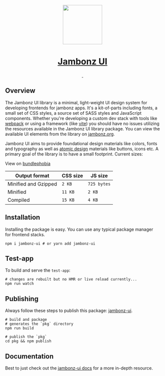 <p align="center">
  <a href="https://jambonz.org/docs/jambonz-ui/">
    <img src="https://www.jambonz.org/icon192.png" height="128">
    <h1 align="center">Jambonz UI</h1>
  </a>
</p>

<p align="center">
  <a aria-label="NPM version" href="https://www.npmjs.com/package/jambonz-ui">
    <img alt="" src="https://img.shields.io/npm/v/jambonz-ui.svg?style=for-the-badge&labelColor=000000&color=da1c5c">
  </a>
  <a aria-label="License" href="./LICENSE">
    <img alt="" src="https://img.shields.io/npm/l/jambonz-ui.svg?style=for-the-badge&labelColor=000000&color=30beb0">
  </a>
</p>

## Overview

The Jambonz UI library is a minimal, light-weight UI design system for 
developing frontends for jambonz apps. It's a kit-of-parts including fonts, 
a small set of CSS styles, a source set of SASS styles and JavaScript components. 
Whether you're developing a custom dev stack with tools like [webpack](https://webpack.js.org/) 
or using a framework (like [vite](https://vitejs.dev/)) you should have no 
issues utilizing the resources available in the Jambonz UI library package. 
You can view the available UI elements from the library on [jambonz.org](https://jambonz.org/jambonz-ui/).

Jambonz UI aims to provide foundational design materials like colors, fonts 
and typography as well as [atomic design](https://bradfrost.com/blog/post/atomic-web-design/) 
materials like buttons, icons etc. A primary goal of the library is to 
have a small footprint. Current sizes:

View on [bundlephobia](https://bundlephobia.com/package/jambonz-ui)

| Output format | CSS size | JS size |
|---------------|----------|---------|
| Minified and Gzipped | `2 KB` | `725 bytes` |
| Minified | `11 KB` | `2 KB` |
| Compiled | `15 KB` | `4 KB` |

## Installation

Installing the package is easy. You can use any typical package manager 
for frontend stacks.

```shell
npm i jambonz-ui # or yarn add jambonz-ui
```

## Test-app

To build and serve the `test-app`:

```shell
# changes are rebuilt but no HMR or live reload currently...
npm run watch
```

## Publishing

Always follow these steps to publish this package: 
[jambonz-ui](https://www.npmjs.com/package/jambonz-ui).

```shell
# build and package
# generates the `pkg` directory
npm run build

# publish the `pkg`
cd pkg && npm publish
```

## Documentation

Best to just check out the [jambonz-ui docs](https://jambonz.org/docs/jambonz-ui/) 
for a more in-depth resource.